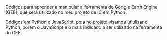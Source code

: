 Códigos para aprender a manipular a ferramenta do Google Earth Engine (GEE), que será utilizado no meu projeto de IC em Python.

Códigos em Python e JavaScript, pois no projeto visamos utiulizar o Python, porém o JavaScript é o mais indicado a ser utilizado na ferramenta do GEE.
